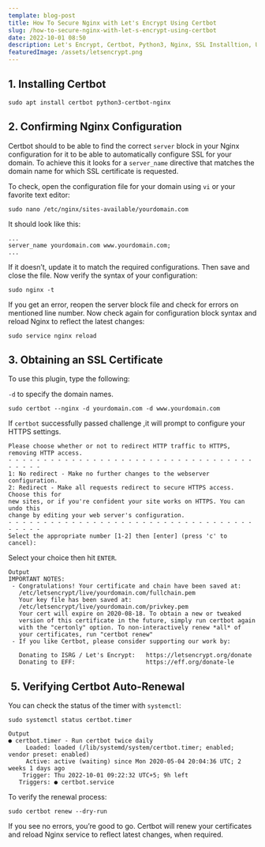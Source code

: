```yaml
---
template: blog-post
title: How To Secure Nginx with Let's Encrypt Using Certbot
slug: /how-to-secure-nginx-with-let-s-encrypt-using-certbot
date: 2022-10-01 08:50
description: Let's Encrypt, Certbot, Python3, Nginx, SSL Installtion, Ubuntu, Linux
featuredImage: /assets/letsencrypt.png
---
```

## 1. Installing Certbot

```
sudo apt install certbot python3-certbot-nginx
```

## 2. Confirming Nginx Configuration

Certbot should to be able to find the correct `server` block in your Nginx configuration for it to be able to automatically configure SSL for your domain. To achieve this it looks for a `server_name` directive that matches the domain name for which SSL certificate is requested.

To check, open the configuration file for your domain using `vi` or your favorite text editor:

```
sudo nano /etc/nginx/sites-available/yourdomain.com
```

It should look like this:

```
...
server_name yourdomain.com www.yourdomain.com;
...
```

If it doesn’t, update it to match the required configurations. Then save and close the file. Now verify the syntax of your configuration:

```
sudo nginx -t
```

If you get an error, reopen the server block file and check for errors on mentioned line number. Now check again for configuration block syntax and reload Nginx to reflect the latest changes:

```
sudo service nginx reload
```

## 3. Obtaining an SSL Certificate

To use this plugin, type the following:

`-d` to specify the domain names.

```
sudo certbot --nginx -d yourdomain.com -d www.yourdomain.com
```

If `certbot` successfully passed challenge ,it will prompt to configure your HTTPS settings.

```
Please choose whether or not to redirect HTTP traffic to HTTPS, removing HTTP access.
- - - - - - - - - - - - - - - - - - - - - - - - - - - - - - - - - - - - - - - -
1: No redirect - Make no further changes to the webserver configuration.
2: Redirect - Make all requests redirect to secure HTTPS access. Choose this for
new sites, or if you're confident your site works on HTTPS. You can undo this
change by editing your web server's configuration.
- - - - - - - - - - - - - - - - - - - - - - - - - - - - - - - - - - - - - - - -
Select the appropriate number [1-2] then [enter] (press 'c' to cancel):
```

Select your choice then hit `ENTER`.

```
Output
IMPORTANT NOTES:
 - Congratulations! Your certificate and chain have been saved at:
   /etc/letsencrypt/live/yourdomain.com/fullchain.pem
   Your key file has been saved at:
   /etc/letsencrypt/live/yourdomain.com/privkey.pem
   Your cert will expire on 2020-08-18. To obtain a new or tweaked
   version of this certificate in the future, simply run certbot again
   with the "certonly" option. To non-interactively renew *all* of
   your certificates, run "certbot renew"
 - If you like Certbot, please consider supporting our work by:

   Donating to ISRG / Let's Encrypt:   https://letsencrypt.org/donate
   Donating to EFF:                    https://eff.org/donate-le
```

##  5. Verifying Certbot Auto-Renewal

Y﻿ou can check the status of the timer with `systemctl`:

```
sudo systemctl status certbot.timer
```

```
Output
● certbot.timer - Run certbot twice daily
     Loaded: loaded (/lib/systemd/system/certbot.timer; enabled; vendor preset: enabled)
     Active: active (waiting) since Mon 2020-05-04 20:04:36 UTC; 2 weeks 1 days ago
    Trigger: Thu 2022-10-01 09:22:32 UTC+5; 9h left
   Triggers: ● certbot.service
```

T﻿o verify the renewal process:

```
sudo certbot renew --dry-run
```

If you see no errors, you’re good to go. Certbot will renew your certificates and reload Nginx service to reflect latest changes, when required.
